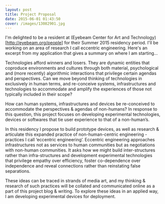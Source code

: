 ```yaml
---
layout: post
title: Project Proposal
date: 2015-06-01 01:43:50
cover: /images/13082901.jpg
---
```

I'm delighted to be a resident at (Eyebeam Center for Art and Technology)[http://eyebeam.org/people] for their Summer 2015 residency period. I'll be working on an area of research I call eccentric engineering. Here's an excerpt from my application that gives a summary on where I am starting...

Technologies afford winners and losers. They are dynamic entities that coproduce environments and cultures through both material, psychological and (more recently) algorithmic interactions that privilege certain agendas and perspectives. Can we move beyond thinking of technologies in exclusively in human terms, and re-conceive systems, infrastructures and technologies to accommodate and amplify the experiences of those not typically included in their scope?

How can human systems, infrastructures and devices be re-conceived to accommodate the perspectives & agendas of non-humans? In response to this question, this project focuses on developing experimental technologies, devices or softwares that tie user experience to that of a non-human’s.

In this residency I propose to build prototype devices, as well as research & articulate this expanded practice of non-human-centric engineering - practices I call ‘eccentric engineering’. Eccentric engineering approaches infrastructures not as services to human communities but as negotiations with non-human communities. It asks how we might build inter-structures rather than infra-structures and development experimental technologies that privilege empathy over efficiency, foster co-dependence over independence and reveal connections rather than reinstating false separations.

These ideas can be traced in strands of media art, and my thinking & research of such practices will be collated and communicated online as a part of this project blog & writing. To explore these ideas in an applied way, I am developing experimental devices for deployment.
